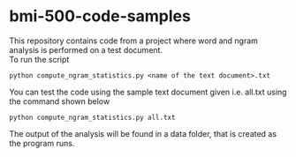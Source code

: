 # bmi-500-code-samples

This repository contains code from a project where word and ngram analysis is performed on a test document.
<br>
To run the script

`python compute_ngram_statistics.py <name of the text document>.txt`

You can test the code using the sample text document given i.e. all.txt using the command shown below

`python compute_ngram_statistics.py all.txt`

The output of the analysis will be found in a data folder, that is created as the program runs.